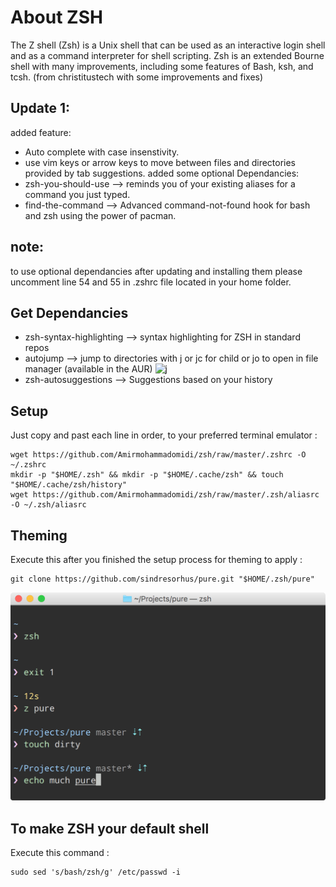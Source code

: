 # About ZSH
The Z shell (Zsh) is a Unix shell that can be used as an interactive login shell and as a command interpreter for shell scripting. Zsh is an extended Bourne shell with many improvements, including some features of Bash, ksh, and tcsh. (from christitustech with some improvements and fixes)

## Update 1:  
   added feature:
  - Auto complete with case insenstivity.
  - use vim keys or arrow keys to move between files and directories provided by tab suggestions.
   added some optional Dependancies:
  - zsh-you-should-use --> reminds you of your existing aliases for a command you just typed.
  - find-the-command --> Advanced command-not-found hook for bash and zsh using the power of pacman.
## note:  
  to use optional dependancies after updating and installing them please uncomment line 54 and 55 in .zshrc file located in your home folder.
## Get Dependancies 
  - zsh-syntax-highlighting --> syntax highlighting for ZSH in standard repos
  - autojump --> jump to directories with j or jc for child or jo to open in file manager (available in the AUR)
  ![j](https://user-images.githubusercontent.com/45071921/76967237-0ced4380-691f-11ea-85a6-905271353e72.gif)
  - zsh-autosuggestions --> Suggestions based on your history
## Setup
Just copy and past each line in order, to your preferred terminal emulator :
```
wget https://github.com/Amirmohammadomidi/zsh/raw/master/.zshrc -O ~/.zshrc
mkdir -p "$HOME/.zsh" && mkdir -p "$HOME/.cache/zsh" && touch "$HOME/.cache/zsh/history"
wget https://github.com/Amirmohammadomidi/zsh/raw/master/.zsh/aliasrc -O ~/.zsh/aliasrc
```
## Theming
Execute this after you finished the setup process for theming to apply :
```
git clone https://github.com/sindresorhus/pure.git "$HOME/.zsh/pure"

```
![j](https://raw.githubusercontent.com/sindresorhus/pure/master/screenshot.png)
## To make ZSH your default shell 
Execute this command :
```
sudo sed 's/bash/zsh/g' /etc/passwd -i
```



